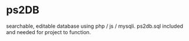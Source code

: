 # ps2DB
searchable, editable database using php / js / mysqli.
ps2db.sql included and needed for project to function.